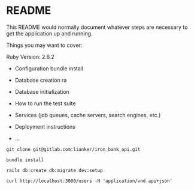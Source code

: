 # README

This README would normally document whatever steps are necessary to get the
application up and running.

Things you may want to cover:

Ruby Version: 2.6.2

* Configuration
bundle install 

* Database creation
ra
* Database initialization

* How to run the test suite

* Services (job queues, cache servers, search engines, etc.)

* Deployment instructions

* ...


```shell
git clone git@gitlab.com:lianker/iron_bank_api.git
```

```shell
bundle install
```

```shell
rails db:create db:migrate dev:setup
```

```shell
curl http://localhost:3000/users -H 'application/vnd.api+json'
```